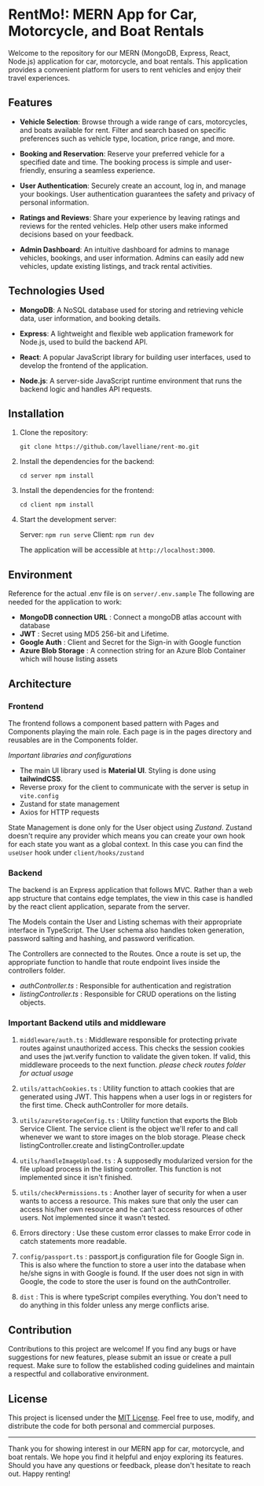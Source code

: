 # RentMo!: MERN App for Car, Motorcycle, and Boat Rentals


Welcome to the repository for our MERN (MongoDB, Express, React, Node.js) application for car, motorcycle, and boat rentals. This application provides a convenient platform for users to rent vehicles and enjoy their travel experiences.

## Features

-   **Vehicle Selection**: Browse through a wide range of cars, motorcycles, and boats available for rent. Filter and search based on specific preferences such as vehicle type, location, price range, and more.
    
-   **Booking and Reservation**: Reserve your preferred vehicle for a specified date and time. The booking process is simple and user-friendly, ensuring a seamless experience.
    
-   **User Authentication**: Securely create an account, log in, and manage your bookings. User authentication guarantees the safety and privacy of personal information.
    
-   **Ratings and Reviews**: Share your experience by leaving ratings and reviews for the rented vehicles. Help other users make informed decisions based on your feedback.
    
-   **Admin Dashboard**: An intuitive dashboard for admins to manage vehicles, bookings, and user information. Admins can easily add new vehicles, update existing listings, and track rental activities.
    

## Technologies Used

-   **MongoDB**: A NoSQL database used for storing and retrieving vehicle data, user information, and booking details.
    
-   **Express**: A lightweight and flexible web application framework for Node.js, used to build the backend API.
    
-   **React**: A popular JavaScript library for building user interfaces, used to develop the frontend of the application.
    
-   **Node.js**: A server-side JavaScript runtime environment that runs the backend logic and handles API requests.
    

## Installation

1.  Clone the repository:
    
    `git clone https://github.com/lavelliane/rent-mo.git` 
    
2.  Install the dependencies for the backend:

    `cd server
    npm install` 
    
3.  Install the dependencies for the frontend:
    
    `cd client
    npm install` 
    
4.  Start the development server:
    
    
    Server: `npm run serve` 
    Client: `npm run dev`
    
    The application will be accessible at `http://localhost:3000`.

## Environment

Reference for the actual .env file is on `server/.env.sample`
The following are needed for the application to work:

-   **MongoDB connection URL** : Connect a mongoDB atlas account with database
-   **JWT** : Secret using MD5 256-bit and Lifetime.
-   **Google Auth** : Client and Secret for the Sign-in with Google function
-   **Azure Blob Storage** : A connection string for an Azure Blob Container which will house listing assets

## Architecture

### Frontend

The frontend follows a component based pattern with Pages and Components playing the main role. Each page is in the pages directory and reusables
are in the Components folder.

*Important libraries and configurations*

-   The main UI library used is **Material UI**. Styling is done using **tailwindCSS**. 
-   Reverse proxy for the client to communicate with the server is setup in `vite.config`
-   Zustand for state management
-   Axios for HTTP requests

State Management is done only for the User object using *Zustand*. Zustand doesn't require any provider which means you can create your own hook for each state you want as a global context. In this case you can find the `useUser` hook under `client/hooks/zustand`

### Backend

The backend is an Express application that follows MVC. Rather than a web app structure that contains edge templates, the view in this case is handled by the react client application, separate from the server.

The Models contain the User and Listing schemas with their appropriate interface in TypeScript. The User schema also handles token generation, password salting and hashing, and password verification.

The Controllers are connected to the Routes. Once a route is set up, the appropriate function to handle that route endpoint lives inside the controllers folder. 

-   *authController.ts* : Responsible for authentication and registration
-   *listingController.ts* : Responsible for CRUD operations on the listing objects.

### Important Backend utils and middleware

1. `middleware/auth.ts` : Middleware responsible for protecting private routes against unauthorized access. This checks the session cookies and uses the jwt.verify function to validate the given token. If valid, this middleware proceeds to the next function. *please check routes folder for actual usage*

2. `utils/attachCookies.ts` : Utility function to attach cookies that are generated using JWT. This happens when a user logs in or registers for the first time. Check authController for more details.

3. `utils/azureStorageConfig.ts` : Utility function that exports the Blob Service Client. The service client is the object we'll refer to and call whenever we want to store images on the blob storage. Please check listingController.create and listingController.update

4. `utils/handleImageUpload.ts` : A supposedly modularized version for the file upload process in the listing controller. This function is not implemented since it isn't finished.

5. `utils/checkPermissions.ts` : Another layer of security for when a user wants to access a resource. This makes sure that only the user can access his/her own resource and he can't access resources of other users. Not implemented since it wasn't tested.

6. Errors directory : Use these custom error classes to make Error code in catch statements more readable.

7. `config/passport.ts` :  passport.js configuration file for Google Sign in. This is also where the function to store a user into the database when he/she signs in with Google is found. If the user does not sign in with Google, the code to store the user is found on the authController.

8. `dist` : This is where typeScript compiles everything. You don't need to do anything in this folder unless any merge conflicts arise.

    

## Contribution

Contributions to this project are welcome! If you find any bugs or have suggestions for new features, please submit an issue or create a pull request. Make sure to follow the established coding guidelines and maintain a respectful and collaborative environment.

## License

This project is licensed under the [MIT License](https://chat.openai.com/LICENSE). Feel free to use, modify, and distribute the code for both personal and commercial purposes.

----------

Thank you for showing interest in our MERN app for car, motorcycle, and boat rentals. We hope you find it helpful and enjoy exploring its features. Should you have any questions or feedback, please don't hesitate to reach out. Happy renting!
